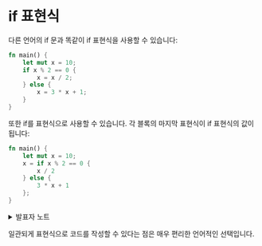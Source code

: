 # if 표현식

다른 언어의 if 문과 똑같이 if 표현식을 사용할 수 있습니다:

```rust
fn main() {
    let mut x = 10;
    if x % 2 == 0 {
        x = x / 2;
    } else {
        x = 3 * x + 1;
    }
}
```

또한 if를 표현식으로 사용할 수 있습니다. 각 블록의 마지막 표현식이 if 표현식의 값이 됩니다:

```rust
fn main() {
    let mut x = 10;
    x = if x % 2 == 0 {
        x / 2
    } else {
        3 * x + 1
    };
}
```

<details>

<summary>발표자 노트</summary>

`if`는 표현식이고 타입을 가져야 하므로 분기 블록은 모두 같은 타입을 가져야 합니다. 두번째 예시의 `x / 2` 뒤에 `;`를 추가하여 어떻게 되는지 확인해 보시기 바랍니다.

</details>

일관되게 표현식으로 코드를 작성할 수 있다는 점은 매우 편리한 언어적인 선택입니다.&#x20;
